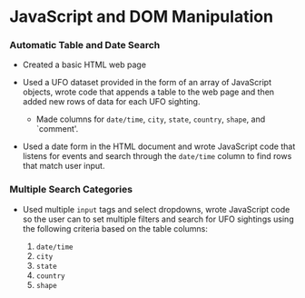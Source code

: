 # JavaScript and DOM Manipulation

### Automatic Table and Date Search

* Created a basic HTML web page

* Used a UFO dataset provided in the form of an array of JavaScript objects, wrote code that appends a table to the web page and then added new rows of data for each UFO sighting.

  * Made columns for `date/time`, `city`, `state`, `country`, `shape`, and `comment'.

* Used a date form in the HTML document and wrote JavaScript code that listens for events and search through the `date/time` column to find rows that match user input.

### Multiple Search Categories

* Used multiple `input` tags and select dropdowns, wrote JavaScript code so the user can to set multiple filters and search for UFO sightings using the following criteria based on the table columns:

  1. `date/time`
  2. `city`
  3. `state`
  4. `country`
  5. `shape`
